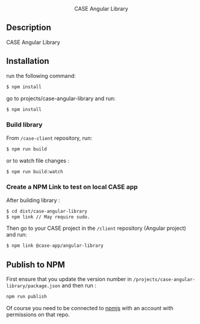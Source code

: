 <p align="center">CASE Angular Library</p>
 
## Description

CASE Angular Library

## Installation

run the following command:

```bash
$ npm install
```

go to projects/case-angular-library and run:

```bash
$ npm install
```

### Build library

From `/case-client` repository, run:

```bash
$ npm run build
```

or to watch file changes :

```bash
$ npm run build:watch
```

### Create a NPM Link to test on local CASE app

After building library :

```bash
$ cd dist/case-angular-library
$ npm link // May require sudo.
```

Then go to your CASE project in the `/client` repository (Angular project) and run:

```bash
$ npm link @case-app/angular-library
```

## Publish to NPM

First ensure that you update the version number in `/projects/case-angular-library/package.json` and then run :

```bash
npm run publish
```

Of course you need to be connected to [npmjs](https://www.npmjs.com/) with an account with permissions on that repo.

